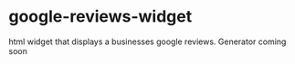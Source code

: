 # google-reviews-widget
html widget that displays a businesses google reviews. Generator coming soon

